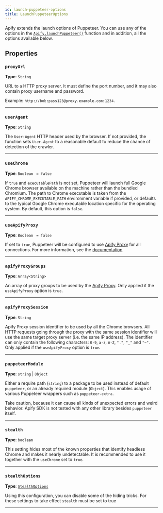 ```yaml
---
id: launch-puppeteer-options
title: LaunchPuppeteerOptions
---
```


<a name="launchpuppeteeroptions"></a>

Apify extends the launch options of Puppeteer. You can use any of the [](https://pptr.dev/#?product=Puppeteer&show=api-puppeteerlaunchoptions) options
in the [`Apify.launchPuppeteer()`](/docs/api/apify#launchpuppeteer) function and in addition, all the options available below.

## Properties

### `proxyUrl`

**Type**: `String`

URL to a HTTP proxy server. It must define the port number, and it may also contain proxy username and password.

Example: `http://bob:pass123@proxy.example.com:1234`.

---

### `userAgent`

**Type**: `String`

The `User-Agent` HTTP header used by the browser. If not provided, the function sets `User-Agent` to a reasonable default to reduce the chance of
detection of the crawler.

---

### `useChrome`

**Type**: `Boolean` <code> = false</code>

If `true` and `executablePath` is not set, Puppeteer will launch full Google Chrome browser available on the machine rather than the bundled Chromium.
The path to Chrome executable is taken from the `APIFY_CHROME_EXECUTABLE_PATH` environment variable if provided, or defaults to the typical Google
Chrome executable location specific for the operating system. By default, this option is `false`.

---

### `useApifyProxy`

**Type**: `Boolean` <code> = false</code>

If set to `true`, Puppeteer will be configured to use [Apify Proxy](https://my.apify.com/proxy) for all connections. For more information, see the
[documentation](https://docs.apify.com/proxy)

---

### `apifyProxyGroups`

**Type**: `Array<String>`

An array of proxy groups to be used by the [Apify Proxy](https://docs.apify.com/proxy). Only applied if the `useApifyProxy` option is `true`.

---

### `apifyProxySession`

**Type**: `String`

Apify Proxy session identifier to be used by all the Chrome browsers. All HTTP requests going through the proxy with the same session identifier will
use the same target proxy server (i.e. the same IP address). The identifier can only contain the following characters: `0-9`, `a-z`, `A-Z`, `"."`,
`"_"` and `"~"`. Only applied if the `useApifyProxy` option is `true`.

---

### `puppeteerModule`

**Type**: `string` | `Object`

Either a require path (`string`) to a package to be used instead of default `puppeteer`, or an already required module (`Object`). This enables usage
of various Puppeteer wrappers such as `puppeteer-extra`.

Take caution, because it can cause all kinds of unexpected errors and weird behavior. Apify SDK is not tested with any other library besides
`puppeteer` itself.

---

### `stealth`

**Type**: `boolean`

This setting hides most of the known properties that identify headless Chrome and makes it nearly undetectable. It is recommended to use it together
with the `useChrome` set to `true`.

---

### `stealthOptions`

**Type**: [`StealthOptions`](/docs/typedefs/stealth-options)

Using this configuration, you can disable some of the hiding tricks. For these settings to take effect `stealth` must be set to true

---
